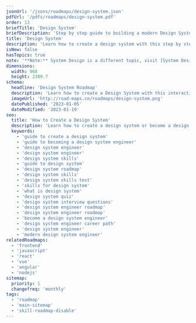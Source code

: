 ```yaml
---
jsonUrl: '/jsons/roadmaps/design-system.json'
pdfUrl: '/pdfs/roadmaps/design-system.pdf'
order: 13
briefTitle: 'Design System'
briefDescription: 'Step by step guide to building a modern Design System'
title: 'Design System'
description: 'Learn how to create a design system with this step by step guide'
isNew: false
hasTopics: true
note: '**Note:** System Design is a different topic, visit [System Design roadmap](/system-design) for that.'
dimensions:
  width: 968
  height: 2309.7
schema:
  headline: 'Design System Roadmap'
  description: 'Learn how to create a Design System with this interactive step by step guide in 2024. We also have resources and short descriptions attached to the roadmap items so you can get everything you want to learn in one place.'
  imageUrl: 'http://road-maps.cn/roadmaps/design-system.png'
  datePublished: '2023-01-05'
  dateModified: '2023-01-19'
seo:
  title: 'How to Create a Design System'
  description: 'Learn how to create a design system or become a design system engineer with this step by step guide with resources.'
  keywords:
    - 'guide to create a design system'
    - 'guide to becoming a design system engineer'
    - 'design system engineer'
    - 'design system engineer'
    - 'design system skills'
    - 'guide to design system'
    - 'design system roadmap'
    - 'design system skills'
    - 'design system skills test'
    - 'skills for design system'
    - 'what is design system'
    - 'design system quiz'
    - 'design system interview questions'
    - 'design system engineer roadmap'
    - 'design system engineer roadmap'
    - 'become a design system engineer'
    - 'design system engineer career path'
    - 'design system engineer'
    - 'modern design system engineer'
relatedRoadmaps:
  - 'frontend'
  - 'javascript'
  - 'react'
  - 'vue'
  - 'angular'
  - 'nodejs'
sitemap:
  priority: 1
  changefreq: 'monthly'
tags:
  - 'roadmap'
  - 'main-sitemap'
  - 'skill-roadmap-disable'
---
```

